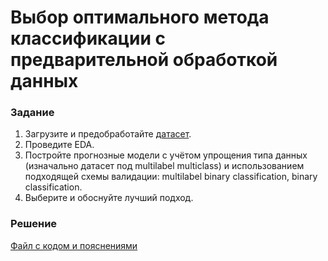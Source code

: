 # Выбор оптимального метода классификации с предварительной обработкой данных

### Задание
1. Загрузите и предобработайте [датасет](https://archive.ics.uci.edu/dataset/373/drug+consumption+quantified).
2. Проведите EDA.
3. Постройте прогнозные модели с учётом упрощения типа данных (изначально датасет под multilabel multiclass) и использованием подходящей схемы валидации: multilabel binary classification, binary classification.
4. Выберите и обоснуйте лучший подход.

### Решение
[Файл с кодом и пояснениями](/Projects/10_Test_tasks/Task_3/Solution.ipynb)
